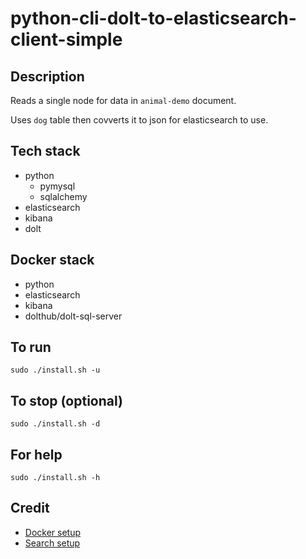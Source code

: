 # python-cli-dolt-to-elasticsearch-client-simple

## Description
Reads a single node for data in `animal-demo` document.

Uses `dog` table then covverts it to json for
elasticsearch to use.

## Tech stack
- python
    - pymysql
    - sqlalchemy
- elasticsearch
- kibana
- dolt

## Docker stack
- python
- elasticsearch
- kibana
- dolthub/dolt-sql-server

## To run
`sudo ./install.sh -u`

## To stop (optional)
`sudo ./install.sh -d`

## For help
`sudo ./install.sh -h`

## Credit
- [Docker setup](https://lynn-kwong.medium.com/all-you-need-to-know-about-using-elasticsearch-in-python-b9ed00e0fdf0)
- [Search setup](https://www.elastic.co/guide/en/elasticsearch/client/python-api/master/examples.html)